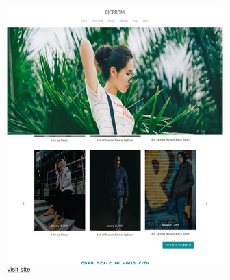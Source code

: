 <img src="images/screenshot-ciceroni-clone.netlify.com-2019.02.18-15-26-56.png" height="300px" style="margin:auto;">
<img src="images/screenshot-ciceroni-clone.netlify.com-2019.02.18-15-27-43.png" height="300px">
<a href="https://ciceroni-clone.netlify.com/">visit site</a>
